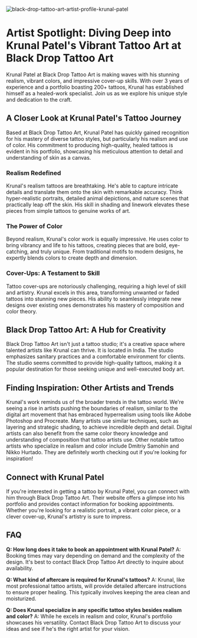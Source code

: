 ![black-drop-tattoo-art-artist-profile-krunal-patel](https://images.pexels.com/photos/23363496/pexels-photo-23363496.jpeg?auto=compress&cs=tinysrgb&fit=crop&h=627&w=1200)

# Artist Spotlight: Diving Deep into Krunal Patel's Vibrant Tattoo Art at Black Drop Tattoo Art

Krunal Patel at Black Drop Tattoo Art is making waves with his stunning realism, vibrant colors, and impressive cover-up skills. With over 3 years of experience and a portfolio boasting 200+ tattoos, Krunal has established himself as a healed-work specialist. Join us as we explore his unique style and dedication to the craft.

## A Closer Look at Krunal Patel's Tattoo Journey

Based at Black Drop Tattoo Art, Krunal Patel has quickly gained recognition for his mastery of diverse tattoo styles, but particularly his realism and use of color. His commitment to producing high-quality, healed tattoos is evident in his portfolio, showcasing his meticulous attention to detail and understanding of skin as a canvas.

### Realism Redefined

Krunal's realism tattoos are breathtaking. He's able to capture intricate details and translate them onto the skin with remarkable accuracy. Think hyper-realistic portraits, detailed animal depictions, and nature scenes that practically leap off the skin. His skill in shading and linework elevates these pieces from simple tattoos to genuine works of art.

### The Power of Color

Beyond realism, Krunal's color work is equally impressive. He uses color to bring vibrancy and life to his tattoos, creating pieces that are bold, eye-catching, and truly unique. From traditional motifs to modern designs, he expertly blends colors to create depth and dimension.

### Cover-Ups: A Testament to Skill

Tattoo cover-ups are notoriously challenging, requiring a high level of skill and artistry. Krunal excels in this area, transforming unwanted or faded tattoos into stunning new pieces. His ability to seamlessly integrate new designs over existing ones demonstrates his mastery of composition and color theory.

## Black Drop Tattoo Art: A Hub for Creativity

Black Drop Tattoo Art isn't just a tattoo studio; it's a creative space where talented artists like Krunal can thrive. It is located in India. The studio emphasizes sanitary practices and a comfortable environment for clients. The studio seems committed to provide high-quality tattoos, making it a popular destination for those seeking unique and well-executed body art.

## Finding Inspiration: Other Artists and Trends

Krunal's work reminds us of the broader trends in the tattoo world. We're seeing a rise in artists pushing the boundaries of realism, similar to the digital art movement that has embraced hyperrealism using tools like Adobe Photoshop and Procreate. Many artists use similar techniques, such as layering and strategic shading, to achieve incredible depth and detail. Digital artists can also benefit from the same color theory knowledge and understanding of composition that tattoo artists use. Other notable tattoo artists who specialize in realism and color include Dmitriy Samohin and Nikko Hurtado. They are definitely worth checking out if you're looking for inspiration!

## Connect with Krunal Patel

If you're interested in getting a tattoo by Krunal Patel, you can connect with him through Black Drop Tattoo Art. Their website offers a glimpse into his portfolio and provides contact information for booking appointments. Whether you're looking for a realistic portrait, a vibrant color piece, or a clever cover-up, Krunal's artistry is sure to impress.

## FAQ

**Q: How long does it take to book an appointment with Krunal Patel?**
A: Booking times may vary depending on demand and the complexity of the design. It's best to contact Black Drop Tattoo Art directly to inquire about availability.

**Q: What kind of aftercare is required for Krunal's tattoos?**
A: Krunal, like most professional tattoo artists, will provide detailed aftercare instructions to ensure proper healing. This typically involves keeping the area clean and moisturized.

**Q: Does Krunal specialize in any specific tattoo styles besides realism and color?**
A: While he excels in realism and color, Krunal's portfolio showcases his versatility. Contact Black Drop Tattoo Art to discuss your ideas and see if he's the right artist for your vision.
